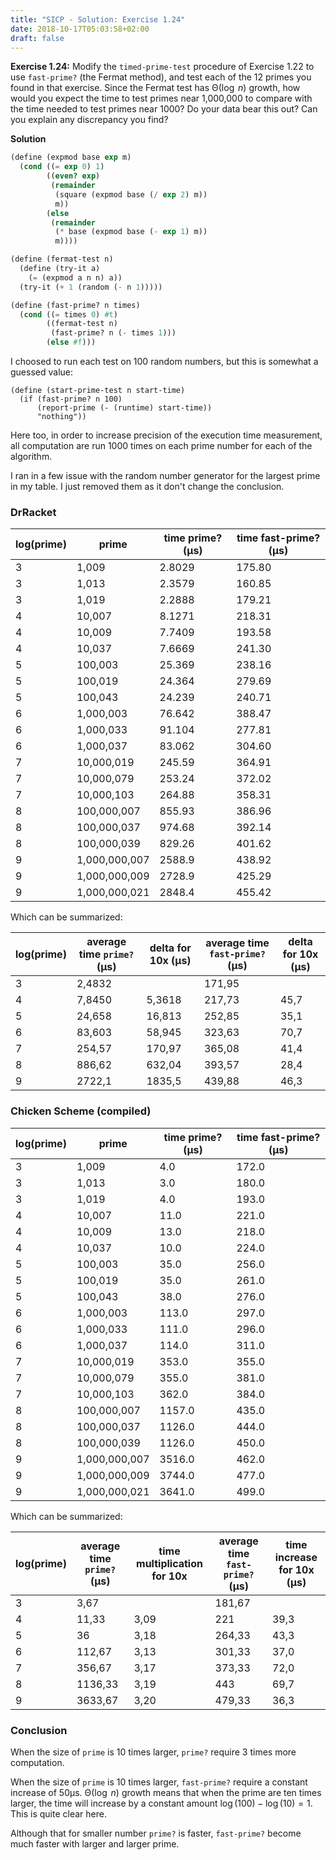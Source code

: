 ```yaml
---
title: "SICP - Solution: Exercise 1.24"
date: 2018-10-17T05:03:58+02:00
draft: false
---
```


**Exercise 1.24:** Modify the `timed-prime-test` procedure of Exercise 1.22 to use `fast-prime?` (the Fermat method), and test each of the 12 primes you found in that exercise. Since the Fermat test has ${\mathrm\Theta(\log\;n)}$ growth, how would you expect the time to test primes near 1,000,000 to compare with the time needed to test primes near 1000? Do your data bear this out? Can you explain any discrepancy you find?

**Solution**

```scheme
(define (expmod base exp m)
  (cond ((= exp 0) 1)
        ((even? exp)
         (remainder
          (square (expmod base (/ exp 2) m))
          m))
        (else
         (remainder
          (* base (expmod base (- exp 1) m))
          m))))

(define (fermat-test n)
  (define (try-it a)
    (= (expmod a n n) a))
  (try-it (+ 1 (random (- n 1)))))

(define (fast-prime? n times)
  (cond ((= times 0) #t)
        ((fermat-test n)
         (fast-prime? n (- times 1)))
        (else #f)))
```

I choosed to run each test on 100 random numbers, but this is somewhat a guessed value:

```
(define (start-prime-test n start-time)
  (if (fast-prime? n 100)
      (report-prime (- (runtime) start-time))
      "nothing"))
```

Here too, in order to increase precision of the execution time measurement, all computation are run 1000 times on each prime number for each of the algorithm.

I ran in a few issue with the random number generator for the largest prime in my table. I just removed them as it don't change the conclusion.

### DrRacket

| log(prime) | prime         | time prime? (µs) | time fast-prime? (µs) |
| ---------- | ------------- | ---------------- | --------------------- |
| 3          | 1,009         | 2.8029           | 175.80                |
| 3          | 1,013         | 2.3579           | 160.85                |
| 3          | 1,019         | 2.2888           | 179.21                |
| 4          | 10,007        | 8.1271           | 218.31                |
| 4          | 10,009        | 7.7409           | 193.58                |
| 4          | 10,037        | 7.6669           | 241.30                |
| 5          | 100,003       | 25.369           | 238.16                |
| 5          | 100,019       | 24.364           | 279.69                |
| 5          | 100,043       | 24.239           | 240.71                |
| 6          | 1,000,003     | 76.642           | 388.47                |
| 6          | 1,000,033     | 91.104           | 277.81                |
| 6          | 1,000,037     | 83.062           | 304.60                |
| 7          | 10,000,019    | 245.59           | 364.91                |
| 7          | 10,000,079    | 253.24           | 372.02                |
| 7          | 10,000,103    | 264.88           | 358.31                |
| 8          | 100,000,007   | 855.93           | 386.96                |
| 8          | 100,000,037   | 974.68           | 392.14                |
| 8          | 100,000,039   | 829.26           | 401.62                |
| 9          | 1,000,000,007 | 2588.9           | 438.92                |
| 9          | 1,000,000,009 | 2728.9           | 425.29                |
| 9          | 1,000,000,021 | 2848.4           | 455.42                |

Which can be summarized:

| log(prime) | average time `prime?` (µs) | delta for 10x (µs) | average time `fast-prime?` (µs) | delta for 10x (µs) |
| ---------- | -------------------------- | ------------------ | ------------------------------- | ------------------ |
| 3          | 2,4832                     |                    | 171,95                          |                    |
| 4          | 7,8450                     | 5,3618             | 217,73                          | 45,7               |
| 5          | 24,658                     | 16,813             | 252,85                          | 35,1               |
| 6          | 83,603                     | 58,945             | 323,63                          | 70,7               |
| 7          | 254,57                     | 170,97             | 365,08                          | 41,4               |
| 8          | 886,62                     | 632,04             | 393,57                          | 28,4               |
| 9          | 2722,1                     | 1835,5             | 439,88                          | 46,3               |

### Chicken Scheme (compiled)

| log(prime) | prime         | time prime? (µs) | time fast-prime? (µs) |
| ---------- | ------------- | ---------------- | --------------------- |
| 3          | 1,009         | 4.0              | 172.0                 |
| 3          | 1,013         | 3.0              | 180.0                 |
| 3          | 1,019         | 4.0              | 193.0                 |
| 4          | 10,007        | 11.0             | 221.0                 |
| 4          | 10,009        | 13.0             | 218.0                 |
| 4          | 10,037        | 10.0             | 224.0                 |
| 5          | 100,003       | 35.0             | 256.0                 |
| 5          | 100,019       | 35.0             | 261.0                 |
| 5          | 100,043       | 38.0             | 276.0                 |
| 6          | 1,000,003     | 113.0            | 297.0                 |
| 6          | 1,000,033     | 111.0            | 296.0                 |
| 6          | 1,000,037     | 114.0            | 311.0                 |
| 7          | 10,000,019    | 353.0            | 355.0                 |
| 7          | 10,000,079    | 355.0            | 381.0                 |
| 7          | 10,000,103    | 362.0            | 384.0                 |
| 8          | 100,000,007   | 1157.0           | 435.0                 |
| 8          | 100,000,037   | 1126.0           | 444.0                 |
| 8          | 100,000,039   | 1126.0           | 450.0                 |
| 9          | 1,000,000,007 | 3516.0           | 462.0                 |
| 9          | 1,000,000,009 | 3744.0           | 477.0                 |
| 9          | 1,000,000,021 | 3641.0           | 499.0                 |

Which can be summarized:

| log(prime) | average time `prime?` (µs) | time multiplication for 10x | average time `fast-prime?` (µs) | time increase for 10x (µs) |
| ---------- | -------------------------- | --------------------------- | ------------------------------- | -------------------------- |
| 3          | 3,67                       |                             | 181,67                          |                            |
| 4          | 11,33                      | 3,09                        | 221                             | 39,3                       |
| 5          | 36                         | 3,18                        | 264,33                          | 43,3                       |
| 6          | 112,67                     | 3,13                        | 301,33                          | 37,0                       |
| 7          | 356,67                     | 3,17                        | 373,33                          | 72,0                       |
| 8          | 1136,33                    | 3,19                        | 443                             | 69,7                       |
| 9          | 3633,67                    | 3,20                        | 479,33                          | 36,3                       |

### Conclusion

When the size of `prime` is 10 times larger, `prime?` require 3 times more computation.

When the size of  `prime` is 10 times larger, `fast-prime?` require a constant increase of 50µs. ${\mathrm\Theta(\log\;n)}$ growth means that when the prime are ten times larger, the time will increase by a constant amount ${\log(100)-\log(10)=1}$. This is quite clear here.

Although that for smaller number `prime?` is faster, `fast-prime?` become much faster with larger and larger prime.
